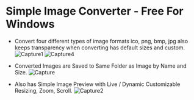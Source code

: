 # Simple Image Converter - Free For Windows

* Convert four different types of image formats ico, png, bmp, jpg also keeps transparency when converting has default sizes and custom.
![Capture1](https://github.com/user-attachments/assets/362e80b7-acf6-4c93-8d10-738529f2684f) ![Capture4](https://github.com/user-attachments/assets/9280a66c-021a-4447-833c-6ca39ebe09d4)

  
* Converted Images are Saved to Same Folder as Image by Name and Size.
![Capture](https://github.com/user-attachments/assets/de8d5d21-06a3-45dd-8f89-9a07119cbb41)

* Also has Simple Image Preview with Live / Dynamic Customizable Resizing, Zoom, Scroll.
![Capture2](https://github.com/user-attachments/assets/96b64013-a389-4b62-8c0e-e71934b57b3a)

